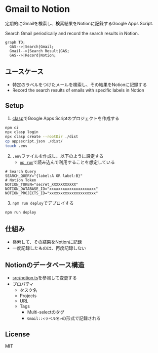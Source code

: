 # Gmail to Notion

定期的にGmailを検索し、検索結果をNotionに記録するGoogle Apps Script.

Search Gmail periodically and record the search results in Notion.

```mermaid
graph TD;
  GAS-->|Search|Gmail;
  Gmail-->|Search Result|GAS;
  GAS-->|Record|Notion;
```

## ユースケース

- 特定のラベルをつけたメールを検索し、その結果をNotionに記録する
- Record the search results of emails with specific labels in Notion

## Setup

1. [clasp](https://github.com/google/clasp)でGoogle Apps Scriptのプロジェクトを作成する

```bash
npm ci
npx clasp login
npx clasp create --rootDir ./dist
cp appsscript.json ./dist/
touch .env
```

2. `.env`ファイルを作成し、以下のように設定する
   - [`op run`](https://developer.1password.com/docs/cli/reference/commands/run)で読み込んで利用することを想定している

```
# Search Query
SEARCH_QUERY="{label:A OR label:B}"
# Notion Token
NOTION_TOKEN="secret_XXXXXXXXXXX"
NOTION_DATABASE_ID="xxxxxxxxxxxxxxxxxxxxx"
NOTION_PROJECTS_ID="xxxxxxxxxxxxxxxxxxxxx"
```

3. `npm run deploy`でデプロイする

```sh
npm run deploy
```

## 仕組み

- 検索して、その結果をNotionに記録
- 一度記録したものは、再度記録しない

## Notionのデータベース構造

- [src/notion.ts](./src/notion.ts)を参照して変更する
- プロパティ
  - タスク名
  - Projects
  - URL
  - Tags
    - Multi-selectのタグ
    - `Gmail::<ラベル名>`の形式で記録される

## License

MIT
